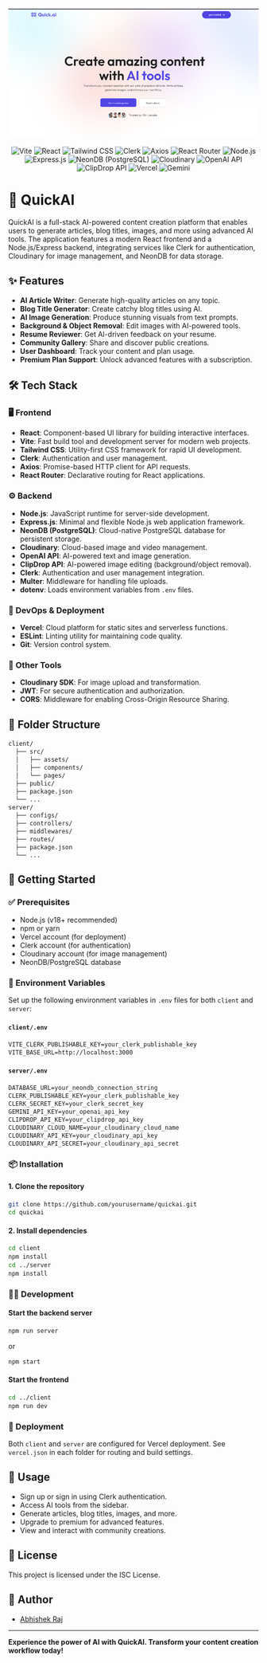 <div align="center">
  <br />
  <img src="client/src/assets/hero.png" alt="Project Banner" />
  <br /><br />
  <div>
    <img src="https://img.shields.io/badge/-Vite-black?style=for-the-badge&logo=vite&logoColor=FFD62E" alt="Vite" />
    <img src="https://img.shields.io/badge/-React-black?style=for-the-badge&logo=react&logoColor=61DAFB" alt="React" />
    <img src="https://img.shields.io/badge/-Tailwind_CSS-black?style=for-the-badge&logo=tailwindcss&logoColor=38B2AC" alt="Tailwind CSS" />
    <img src="https://img.shields.io/badge/-Clerk-black?style=for-the-badge&logo=clerk&logoColor=white&color=5A67D8" alt="Clerk" />
    <img src="https://img.shields.io/badge/-Axios-black?style=for-the-badge&logo=axios&logoColor=5A29E4" alt="Axios" />
    <img src="https://img.shields.io/badge/-React_Router-black?style=for-the-badge&logo=reactrouter&logoColor=CA4245" alt="React Router" />
    <img src="https://img.shields.io/badge/-Node.js-black?style=for-the-badge&logo=node.js&logoColor=339933" alt="Node.js" />
    <img src="https://img.shields.io/badge/-Express.js-black?style=for-the-badge&logo=express&logoColor=white" alt="Express.js" />
    <img src="https://img.shields.io/badge/-NeonDB_(Postgres)-black?style=for-the-badge&logo=postgresql&logoColor=4169E1" alt="NeonDB (PostgreSQL)" />
    <img src="https://img.shields.io/badge/-Cloudinary-black?style=for-the-badge&logo=cloudinary&logoColor=F38020" alt="Cloudinary" />
    <img src="https://img.shields.io/badge/-OpenAI_API-black?style=for-the-badge&logo=openai&logoColor=white" alt="OpenAI API" />
    <img src="https://img.shields.io/badge/-ClipDrop_API-black?style=for-the-badge&logo=clipdrop&logoColor=white&color=FF6F61" alt="ClipDrop API" />
    <img src="https://img.shields.io/badge/-Vercel-black?style=for-the-badge&logo=vercel&logoColor=white" alt="Vercel" />
    <img src="https://img.shields.io/badge/-Gemini-black?style=for-the-badge&logo=google&logoColor=4285F4" alt="Gemini" />
  </div>
</div>

# 🚀 QuickAI

QuickAI is a full-stack AI-powered content creation platform that enables users to generate articles, blog titles, images, and more using advanced AI tools. The application features a modern React frontend and a Node.js/Express backend, integrating services like Clerk for authentication, Cloudinary for image management, and NeonDB for data storage.

## ✨ Features

- **AI Article Writer**: Generate high-quality articles on any topic.
- **Blog Title Generator**: Create catchy blog titles using AI.
- **AI Image Generation**: Produce stunning visuals from text prompts.
- **Background & Object Removal**: Edit images with AI-powered tools.
- **Resume Reviewer**: Get AI-driven feedback on your resume.
- **Community Gallery**: Share and discover public creations.
- **User Dashboard**: Track your content and plan usage.
- **Premium Plan Support**: Unlock advanced features with a subscription.

## 🛠️ Tech Stack

### 🖥️ Frontend

- **React**: Component-based UI library for building interactive interfaces.
- **Vite**: Fast build tool and development server for modern web projects.
- **Tailwind CSS**: Utility-first CSS framework for rapid UI development.
- **Clerk**: Authentication and user management.
- **Axios**: Promise-based HTTP client for API requests.
- **React Router**: Declarative routing for React applications.

### ⚙️ Backend

- **Node.js**: JavaScript runtime for server-side development.
- **Express.js**: Minimal and flexible Node.js web application framework.
- **NeonDB (PostgreSQL)**: Cloud-native PostgreSQL database for persistent storage.
- **Cloudinary**: Cloud-based image and video management.
- **OpenAI API**: AI-powered text and image generation.
- **ClipDrop API**: AI-powered image editing (background/object removal).
- **Clerk**: Authentication and user management integration.
- **Multer**: Middleware for handling file uploads.
- **dotenv**: Loads environment variables from `.env` files.

### 🚀 DevOps & Deployment

- **Vercel**: Cloud platform for static sites and serverless functions.
- **ESLint**: Linting utility for maintaining code quality.
- **Git**: Version control system.

### 🧰 Other Tools

- **Cloudinary SDK**: For image upload and transformation.
- **JWT**: For secure authentication and authorization.
- **CORS**: Middleware for enabling Cross-Origin Resource Sharing.

## 📁 Folder Structure

```
client/
  ├── src/
  │   ├── assets/
  │   ├── components/
  │   └── pages/
  ├── public/
  ├── package.json
  └── ...
server/
  ├── configs/
  ├── controllers/
  ├── middlewares/
  ├── routes/
  ├── package.json
  └── ...
```

## 🏁 Getting Started

### ✅ Prerequisites

- Node.js (v18+ recommended)
- npm or yarn
- Vercel account (for deployment)
- Clerk account (for authentication)
- Cloudinary account (for image management)
- NeonDB/PostgreSQL database

### 🔑 Environment Variables

Set up the following environment variables in `.env` files for both `client` and `server`:

#### `client/.env`
```
VITE_CLERK_PUBLISHABLE_KEY=your_clerk_publishable_key
VITE_BASE_URL=http://localhost:3000
```

#### `server/.env`
```
DATABASE_URL=your_neondb_connection_string
CLERK_PUBLISHABLE_KEY=your_clerk_publishable_key
CLERK_SECRET_KEY=your_clerk_secret_key
GEMINI_API_KEY=your_openai_api_key
CLIPDROP_API_KEY=your_clipdrop_api_key
CLOUDINARY_CLOUD_NAME=your_cloudinary_cloud_name
CLOUDINARY_API_KEY=your_cloudinary_api_key
CLOUDINARY_API_SECRET=your_cloudinary_api_secret
```

### 📦 Installation

#### 1. Clone the repository

```sh
git clone https://github.com/yourusername/quickai.git
cd quickai
```

#### 2. Install dependencies

```sh
cd client
npm install
cd ../server
npm install
```

### 🧑‍💻 Development

#### Start the backend server

```sh
npm run server
```
or
```sh
npm start
```

#### Start the frontend

```sh
cd ../client
npm run dev
```

### 🚀 Deployment

Both `client` and `server` are configured for Vercel deployment. See `vercel.json` in each folder for routing and build settings.

## 🎯 Usage

- Sign up or sign in using Clerk authentication.
- Access AI tools from the sidebar.
- Generate articles, blog titles, images, and more.
- Upgrade to premium for advanced features.
- View and interact with community creations.

## 📄 License

This project is licensed under the ISC License.

## 👤 Author

- [Abhishek Raj](https://www.linkedin.com/in/abhishek-raj-b06119270/)

---

**Experience the power of AI with QuickAI. Transform your content creation workflow today!**
